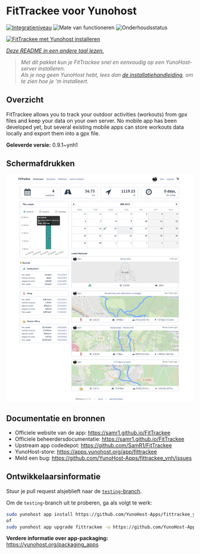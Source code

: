 <!--
NB: Deze README is automatisch gegenereerd door <https://github.com/YunoHost/apps/tree/master/tools/readme_generator>
Hij mag NIET handmatig aangepast worden.
-->

# FitTrackee voor Yunohost

[![Integratieniveau](https://apps.yunohost.org/badge/integration/fittrackee)](https://ci-apps.yunohost.org/ci/apps/fittrackee/)
![Mate van functioneren](https://apps.yunohost.org/badge/state/fittrackee)
![Onderhoudsstatus](https://apps.yunohost.org/badge/maintained/fittrackee)

[![FitTrackee met Yunohost installeren](https://install-app.yunohost.org/install-with-yunohost.svg)](https://install-app.yunohost.org/?app=fittrackee)

*[Deze README in een andere taal lezen.](./ALL_README.md)*

> *Met dit pakket kun je FitTrackee snel en eenvoudig op een YunoHost-server installeren.*  
> *Als je nog geen YunoHost hebt, lees dan [de installatiehandleiding](https://yunohost.org/install), om te zien hoe je 'm installeert.*

## Overzicht

FitTrackee allows you to track your outdoor activities (workouts) from gpx files and keep your data on your own server.
No mobile app has been developed yet, but several existing mobile apps can store workouts data locally and export them into a gpx file.


**Geleverde versie:** 0.9.1~ynh1

## Schermafdrukken

![Schermafdrukken van FitTrackee](./doc/screenshots/screenshot-fittrackee.png)

## Documentatie en bronnen

- Officiele website van de app: <https://samr1.github.io/FitTrackee>
- Officiele beheerdersdocumentatie: <https://samr1.github.io/FitTrackee>
- Upstream app codedepot: <https://github.com/SamR1/FitTrackee>
- YunoHost-store: <https://apps.yunohost.org/app/fittrackee>
- Meld een bug: <https://github.com/YunoHost-Apps/fittrackee_ynh/issues>

## Ontwikkelaarsinformatie

Stuur je pull request alsjeblieft naar de [`testing`-branch](https://github.com/YunoHost-Apps/fittrackee_ynh/tree/testing).

Om de `testing`-branch uit te proberen, ga als volgt te werk:

```bash
sudo yunohost app install https://github.com/YunoHost-Apps/fittrackee_ynh/tree/testing --debug
of
sudo yunohost app upgrade fittrackee -u https://github.com/YunoHost-Apps/fittrackee_ynh/tree/testing --debug
```

**Verdere informatie over app-packaging:** <https://yunohost.org/packaging_apps>
